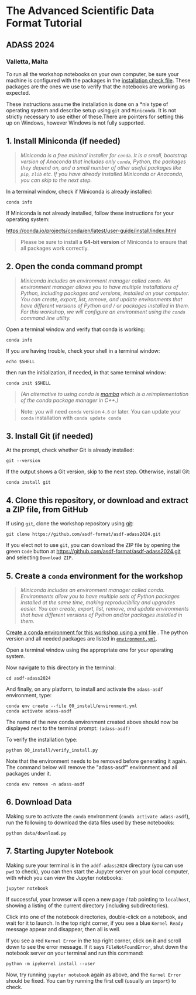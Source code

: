 # The Advanced Scientific Data Format Tutorial
## ADASS 2024
### Valletta, Malta

To run all the workshop notebooks on your own computer, be sure your machine is configured with the packages in
the
[installation check file](https://github.com/asdf-format/asdf-adass2024/blob/main/00_install/verify_install.py). These packages
are the ones we use to verify that the notebooks are working as expected.

These instructions assume the installation is done on a *nix type of operating system and describe setup using `git` and `Miniconda`. It is not strictly necessary to use either of these.There are pointers for setting this up on Windows, however Windows is not fully supported.

## 1. Install Miniconda (if needed)

> *Miniconda is a free minimal installer for `conda`. It is a small, bootstrap version of Anaconda that includes
only `conda`, Python, the packages they depend on, and a small number of other useful packages like `pip`, `zlib` etc.
If you have already installed Miniconda or Anaconda, you can skip to the next step.*

In a terminal window, check if Miniconda is already installed:

```shell
conda info
```

If Miniconda is not already installed, follow these instructions for your operating system:

https://conda.io/projects/conda/en/latest/user-guide/install/index.html

> Please be sure to install a **64-bit version** of Miniconda to ensure that all packages work correctly.


## 2. Open the conda command prompt

> *Miniconda includes an environment manager called `conda`. An environment manager allows you to have multiple
installations of Python, including packages and versions, installed on your computer. You can create, export, list,
remove, and update environments that have different versions of Python and / or packages installed in them. For this
workshop, we will configure an environment using the `conda` command line utility.*

Open a terminal window and verify that conda is working:

```shell
conda info
```

If you are having trouble, check your shell in a terminal window:

```shell
echo $SHELL
```

then run the initialization, if needed, in that same terminal window:

```shell
conda init $SHELL
```

> *(An alternative to using conda is [mamba](https://github.com/mamba-org/mamba) which is a reimplementation of the
conda package manager in C++.)*

> Note: you will need `conda` version `4.6` or later. You can update your `conda` installation with `conda update conda`

## 3. Install Git (if needed)

At the prompt, check whether Git is already installed:

```shell
git --version
```

If the output shows a Git version, skip to the next step. Otherwise, install Git:

```shell
conda install git
```

## 4. Clone this repository, or download and extract a ZIP file, from GitHub

If using `git`, clone the workshop repository using
[git](https://help.github.com/articles/set-up-git/):

```shell
git clone https://github.com/asdf-format/asdf-adass2024.git
```

If you elect not to use `git`, you can download the ZIP file by opening the green `Code` button at
https://github.com/asdf-format/asdf-adass2024.git and selecting `Download ZIP`.

## 5. Create a `conda` environment for the workshop

> *Miniconda includes an environment manager called conda. Environments allow you to have multiple sets of Python
packages installed at the same time, making reproducibility and upgrades easier. You can create, export, list, remove,
and update environments that have different versions of Python and/or packages installed in them.*

[Create a conda environment for this workshop using a yml file](https://conda.io/docs/user-guide/tasks/manage-environments.html#creating-an-environment-from-an-environment-yml-file)
. The python version and all needed packages are listed in
[`environment.yml`](https://github.com/asdf-format/asdf-adass2024/blob/main/tutorial/install/environment.yml).

Open a terminal window using the appropriate one for your operating system.

Now navigate to this directory in the terminal:

```shell
cd asdf-adass2024
```

And finally, on any platform, to install and activate the `adass-asdf` environment, type:

```shell
conda env create --file 00_install/environment.yml
conda activate adass-asdf
```

The name of the new conda environment created above should now be displayed next to the terminal
prompt: `(adass-asdf)`

To verify the installation type:

```shell
python 00_install/verify_install.py
```

Note that the environment needs to be removed before generating it again. The command below will remove the "adass-asdf" environment and all packages under it.

```shell
conda env remove -n adass-asdf
```

## 6. Download Data

Making sure to activate the `conda` environment (`conda activate adass-asdf`), run the following to
download the data files used by these notebooks:

```shell
python data/download.py
```

## 7. Starting Jupyter Notebook

Making sure your terminal is in the `addf-adass2024` directory (you can use `pwd` to check), you can then start the
Jupyter server on your local computer, with which you can view the Jupyter notebooks:

```shell
jupyter notebook
```

If successful, your browser will open a new page / tab pointing to `localhost`, showing a listing of the current
directory (including subdirectories).

Click into one of the notebook directories, double-click on a notebook, and wait for it to launch. In the top right
corner, if you see a blue `Kernel Ready` message appear and disappear, then all is well.

If you see a red `Kernel Error` in the top right corner, click on it and scroll down to see the error message. If it
says `FileNotFoundError`, shut down the notebook server on your terminal and run this command:

```shell
python -m ipykernel install --user
```

Now, try running `jupyter notebook` again as above, and the `Kernel Error`
should be fixed. You can try running the first cell (usually an `import`) to check.
